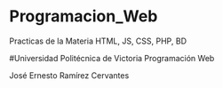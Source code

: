 # Programacion_Web
Practicas de la Materia HTML, JS, CSS, PHP, BD

#Universidad Politécnica de Victoria
Programación Web

José Ernesto Ramírez Cervantes

